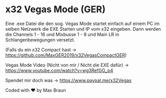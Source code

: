 # x32 Vegas Mode (GER)

Eine .exe Datei die den sog. Vegas Mode startet einfach auf einem PC im selben Netzwerk die EXE Starten und IP vom x32 eingeben.
Dann werden die Channels 1 - 16 und Mixbusse 1 - 8 und Main LR in Schlangenbewegungen versetzt. 

(Falls du ein x32 Compact hast -> https://github.com/MaxGER2019/x32VegasCompactGER)

Vegas Mode Video (Nicht von mir / Nicht die EXE dafür) -> https://www.youtube.com/watch?v=wg3RefGG_p4

Spendet mir doch was -> https://www.paypal.me/x32Vegas

Coded with ❤️ by Max Braun
